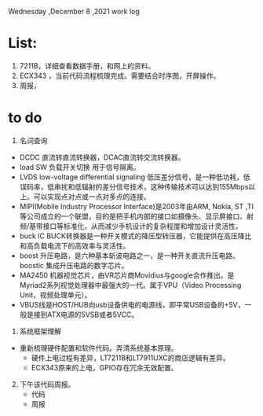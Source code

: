 Wednesday ,December 8 ,2021  work log

# List:
1. 7211B，详细查看数据手册，和网上的资料。
2. ECX343 ，当前代码流程梳理完成。需要结合时序图，开屏操作。
3. 周报，

# to do 
1. 名词查询
- DCDC 直流转直流转换器，DCAC直流转交流转换器。
- load SW 负载开关切换 用于信号隔离。
- LVDS low-voltage differential signaling 低压差分信号，是一种低功耗，低误码率，低串扰和低辐射的差分信号技术，这种传输技术可以达到155Mbps以上。可以实现点对点或一点对多点的连接。
-  MIPI(Mobile Industry Processor Interface)是2003年由ARM, Nokia, ST ,TI等公司成立的一个联盟，目的是把手机内部的接口如摄像头、显示屏接口、射频/基带接口等标准化，从而减少手机设计的复杂程度和增加设计灵活性。
- buck IC BUCK转换器是一种开关模式的降压型转压器，它能提供在高压降比和高负载电流下的高效率与灵活性。
- boost 升压电路，是六种基本斩波电路之一，是一种开关直流升压电路。boostic 集成升压电路的数字芯片。
- MA2450 机器视觉芯片，由VR芯片商Movidius与google合作推出。是Myriad2系列视觉处理器中最强大的一代。属于VPU（Video Processing Unit，视频处理单元）。
- VBUS线是HOST/HUB向usb设备供电的电源线，即平常USB设备的+5V，一般是接到ATX电源的5VSB或者5VCC。
1. 系统框架理解
- 重新梳理硬件配置和软件代码。弄清系统基本原理。
  - 硬件上电过程有差异，LT7211B和LT7911UXC的商店逻辑有差异。
  - ECX343原来的上电，GPIO存在冗余无效配置。
2. 下午该代码周报。 
    - 代码
    - 周报